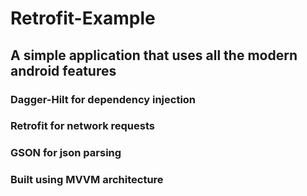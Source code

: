 # Retrofit-Example
## A simple application that uses all the modern android features
### Dagger-Hilt for dependency injection
### Retrofit for network requests
### GSON for json parsing
### Built using MVVM architecture
